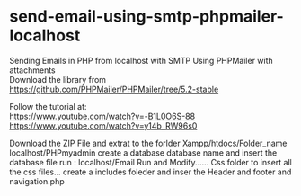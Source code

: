 # send-email-using-smtp-phpmailer-localhost
Sending Emails in PHP from localhost with SMTP Using PHPMailer with attachments  
Download the library from https://github.com/PHPMailer/PHPMailer/tree/5.2-stable    

Follow the tutorial at:  
https://www.youtube.com/watch?v=-B1L0O6S-88  
https://www.youtube.com/watch?v=y14b_RW96s0

Download the ZIP File and extrat to the forlder Xampp/htdocs/Folder_name
localhost/PHPmyadmin
create a database database name and insert the database file 
run : localhost/Email
Run and Modify......
Css folder to insert all the css files...
create a includes foleder and inser the Header and footer and navigation.php 
